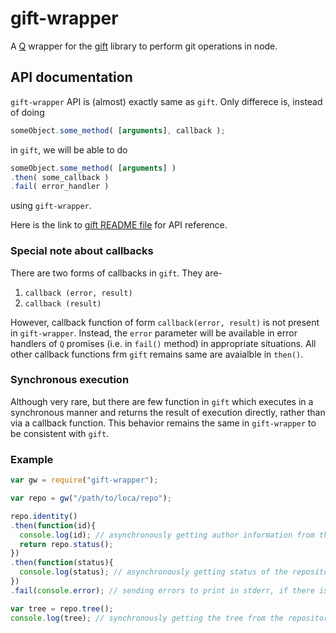# gift-wrapper
A [Q](https://github.com/kriskowal/q) wrapper for the [gift](https://github.com/notatestuser/gift) library to perform git operations in node.

## API documentation
`gift-wrapper` API is (almost) exactly same as `gift`. Only differece is, instead of doing
```js
someObject.some_method( [arguments], callback );
```
in `gift`, we will be able to do
```js
someObject.some_method( [arguments] )
.then( some_callback )
.fail( error_handler )
```
using `gift-wrapper`.

Here is the link to [gift README file](https://github.com/notatestuser/gift/blob/master/README.md) for API reference.

### Special note about callbacks
There are two forms of callbacks in `gift`. They are-
1. `callback (error, result)`
2. `callback (result)`

However, callback function of form `callback(error, result)` is not present
in `gift-wrapper`. Instead, the `error` parameter will be available in error handlers
of `Q` promises (i.e. in `fail()` method) in appropriate situations. All other callback
functions frm `gift` remains same are avaialble in `then()`.

### Synchronous execution
Although very rare, but there are few function in `gift` which executes in a synchronous manner
and returns the result of execution directly, rather than via a callback function.
This behavior remains the same in `gift-wrapper` to be consistent with `gift`.

### Example
```js
var gw = require("gift-wrapper");

var repo = gw("/path/to/loca/repo");

repo.identity()
.then(function(id){
  console.log(id); // asynchronously getting author information from the repository
  return repo.status();
})
.then(function(status){
  console.log(status); // asynchronously getting status of the repository
})
.fail(console.error); // sending errors to print in stderr, if there is any error

var tree = repo.tree();
console.log(tree); // synchronously getting the tree from the repository
```
